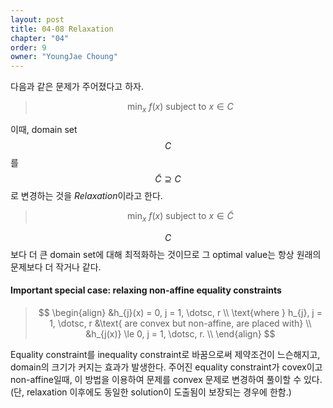 ```yaml
---
layout: post
title: 04-08 Relaxation
chapter: "04"
order: 9
owner: "YoungJae Choung"
---
```

다음과 같은 문제가 주어졌다고 하자.
>$$\text{min}_{x} \text{ } f(x) \text{  subject to  } x \in C$$

이때, domain set $$C$$를 $$\tilde{C} \supseteq C$$로 변경하는 것을 *Relaxation*이라고 한다.
>$$\text{min}_{x} \text{ } f(x) \text{  subject to  } x \in \tilde{C}$$

$$C$$보다 더 큰 domain set에 대해 최적화하는 것이므로 그 optimal value는 항상 원래의 문제보다 더 작거나 같다.

#### Important special case: relaxing non-affine equality constraints
>$$
>\begin{align}
>    &h_{j}(x) = 0, j = 1, \dotsc, r \\
>    \text{where }  h_{j}, j = 1, \dotsc, r &\text{  are convex but non-affine, are placed with} \\ 
>    &h_{j(x)} \le 0, j = 1, \dotsc, r. \\
>\end{align}
>$$

Equality constraint를 inequality constraint로 바꿈으로써 제약조건이 느슨해지고, domain의 크기가 커지는 효과가 발생한다. 주어진 equality constraint가 covex이고 non-affine일때, 이 방법을 이용하여 문제를 convex 문제로 변경하여 풀이할 수 있다. (단, relaxation 이후에도 동일한 solution이 도출됨이 보장되는 경우에 한함.)
